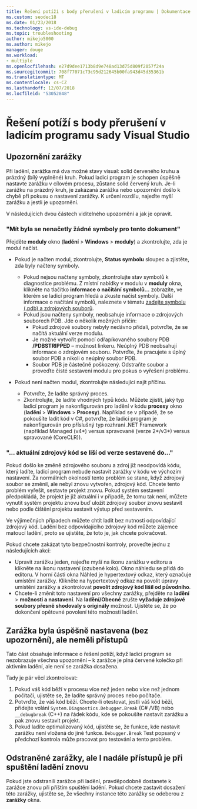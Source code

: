 ```yaml
---
title: Řešení potíží s body přerušení v ladicím programu | Dokumentace Microsoftu
ms.custom: seodec18
ms.date: 01/23/2018
ms.technology: vs-ide-debug
ms.topic: troubleshooting
author: mikejo5000
ms.author: mikejo
manager: douge
ms.workload:
- multiple
ms.openlocfilehash: e27d9dee1713b8d9e748ad13d75d809f2057f24a
ms.sourcegitcommit: 708f77071c73c95d212645b00fa943d45d35361b
ms.translationtype: MT
ms.contentlocale: cs-CZ
ms.lasthandoff: 12/07/2018
ms.locfileid: "53052848"
---
```

# <a name="troubleshoot-breakpoints-in-the-visual-studio-debugger"></a>Řešení potíží s body přerušení v ladicím programu sady Visual Studio

## <a name="breakpoint-warnings"></a>Upozornění zarážky

Při ladění, zarážka má dva možné stavy visual: solid červeného kruhu a prázdný (bílý vyplněné) kruh. Pokud ladicí program je schopen úspěšně nastavte zarážku v cílovém procesu, zůstane solid červený kruh. Je-li zarážku na prázdný kruh, je zakázaná zarážka nebo upozornění došlo k chybě při pokusu o nastavení zarážky. K určení rozdílu, najeďte myší zarážku a jestli je upozornění.

V následujících dvou částech viditelného upozornění a jak je opravit. 

### <a name="no-symbols-have-been-loaded-for-this-document"></a>"Mít byla se nenačetly žádné symboly pro tento dokument" 

Přejděte **moduly** okno (**ladění** > **Windows** > **moduly**) a zkontrolujte, zda je modul načíst.  
* Pokud je načten modul, zkontrolujte, **Status symbolu** sloupec a zjistěte, zda byly načteny symboly. 
  * Pokud nejsou načteny symboly, zkontrolujte stav symbolů k diagnostice problému. Z místní nabídky v modulu v **moduly** okna, klikněte na tlačítko **informace o načítání symbolů...**  zobrazíte, ve kterém se ladicí program hledá a zkuste načíst symboly. Další informace o načítání symbolů, naleznete v tématu [zadejte symbolu (.pdb) a zdrojových souborů](../debugger/specify-symbol-dot-pdb-and-source-files-in-the-visual-studio-debugger.md).  
  * Pokud jsou načteny symboly, neobsahuje informace o zdrojových souborech PDB. Jde o několik možných příčin: 
    * Pokud zdrojové soubory nebyly nedávno přidali, potvrďte, že se načítá aktuální verze modulu.  
    * Je možné vytvořit pomocí odřapíkovaného soubory PDB **/PDBSTRIPPED** – možnost linkeru. Neúplný PDB neobsahují informace o zdrojovém souboru. Potvrďte, že pracujete s úplný soubor PDB a nikoli o neúplný soubor PDB.  
    * Soubor PDB je částečně poškozený. Odstraňte soubor a proveďte čisté sestavení modulu pro pokus o vyřešení problému. 

* Pokud není načten modul, zkontrolujte následující najít příčinu. 
  * Potvrďte, že ladíte správný proces. 
  * Zkontrolujte, že ladíte vhodných typů kódu. Můžete zjistit, jaký typ ladicí program je nakonfigurován pro ladění v kódu **procesy** okno (**ladění** > **Windows**  >  **Procesy**). Například se v případě, že se pokoušíte ladit kód v C#, potvrďte, že ladicí program je nakonfigurován pro příslušný typ rozhraní .NET Framework (například Managed (v4\*) versus spravované (verze 2\*/v3\*) versus spravované (CoreCLR)). 

### <a name="-the-current-source-code-is-different-from-the-version-built-into"></a>"… aktuální zdrojový kód se liší od verze sestavené do..." 

Pokud došlo ke změně zdrojového souboru a zdroj již neodpovídá kódu, který ladíte, ladicí program nebude nastavit zarážky v kódu ve výchozím nastavení. Za normálních okolností tento problém se stane, když zdrojový soubor se změnil, ale nebyl znovu vytvořen, zdrojový kód. Chcete tento problém vyřešit, sestavte projekt znovu. Pokud systém sestavení předpokládá, že projekt je již aktuální i v případě, že tomu tak není, můžete vynutit systém projektu znovu buď uložit zdrojový soubor znovu sestavit nebo podle čištění projektu sestavit výstup před sestavením. 

Ve výjimečných případech můžete chtít ladit bez nutnosti odpovídající zdrojový kód. Ladění bez odpovídajícího zdrojový kód můžete zájemce matoucí ladění, proto se ujistěte, že toto je, jak chcete pokračovat.  

Pokud chcete zakázat tyto bezpečnostní kontroly, proveďte jednu z následujících akcí: 
* Upravit zarážku jeden, najeďte myší na ikonu zarážku v editoru a klikněte na ikonu nastavení (ozubené kolo). Okno náhledu se přidá do editoru. V horní části okna Náhled je hypertextový odkaz, který označuje umístění zarážky. Klikněte na hypertextový odkaz na povolit úpravy umístění zarážky a zkontrolovat **povolit zdrojový kód lišil od původního**.
* Chcete-li změnit toto nastavení pro všechny zarážky, přejděte na **ladění** > **možnosti a nastavení**. Na **ladění/Obecné** zrušte **vyžaduje zdrojové soubory přesně shodovaly s originály** možnost. Ujistěte se, že po dokončení opětovné povolení této možnosti ladění. 

## <a name="the-breakpoint-was-successfully-set-no-warning-but-didnt-hit"></a>Zarážka byla úspěšně nastavena (bez upozornění), ale neměli přístupů 

Tato část obsahuje informace o řešení potíží, když ladicí program se nezobrazuje všechna upozornění – k zarážce je plná červené kolečko při aktivním ladění, ale není se zarážka dosažena. 

Tady je pár věcí zkontrolovat: 
1. Pokud váš kód běží v procesu více než jeden nebo více než jednom počítači, ujistěte se, že ladíte správný proces nebo počítače.  
2. Potvrďte, že váš kód běží. Chcete-li otestovat, jestli váš kód běží, přidejte volání `System.Diagnostics.Debugger.Break` (C# /VB) nebo `__debugbreak` (C++) na řádek kódu, kde se pokoušíte nastavit zarážku a pak znovu sestavit projekt. 
3. Pokud ladíte optimalizovaný kód, ujistěte se, že funkce, kde nastavit zarážku není vložená do jiné funkce. `Debugger.Break` Test popsaný v předchozí kontrola může pracovat pro testování a tento problém. 

## <a name="i-deleted-a-breakpoint-but-i-continue-to-hit-it-when-i-start-debugging-again"></a>Odstraněné zarážky, ale I nadále přístupů je při spuštění ladění znovu 

Pokud jste odstranili zarážce při ladění, pravděpodobně dostanete k zarážce znovu při příštím spuštění ladění. Pokud chcete zastavit dosažení této zarážky, ujistěte se, že všechny instance této zarážky se odeberou z **zarážky** okna.  

